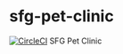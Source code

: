 # sfg-pet-clinic

[![CircleCI](https://dl.circleci.com/status-badge/img/gh/EsterDaci/sfg-pet-clinic/tree/main.svg?style=svg)](https://dl.circleci.com/status-badge/redirect/gh/EsterDaci/sfg-pet-clinic/tree/main)
SFG Pet Clinic
